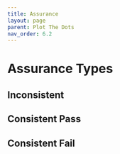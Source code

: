 ```yaml
---
title: Assurance
layout: page
parent: Plot The Dots
nav_order: 6.2
---
```


# Assurance Types

## Inconsistent

## Consistent Pass

## Consistent Fail
